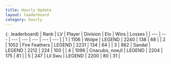 ```yaml
---
title: Hourly Update
layout: leaderboard
category: hourly
---
```


{: .leaderboard}
| Rank | LV | Player | Division | Elo | Wins | Losses |
| --- | --- | --- | --- | --- | --- | --- |
| <span data-change="0">1</span> | 1106 | <span title="ID: 204953">Wolpe</span> | LEGEND | <span data-change="0">2240</span> | <span data-change="0">138</span> | <span data-change="0">68</span> |
| <span data-change="0">2</span> | 1052 | <span title="ID: 357425">Fire Feathers</span> | LEGEND | <span data-change="0">2231</span> | <span data-change="0">134</span> | <span data-change="0">64</span> |
| <span data-change="1">3</span> | 862 | <span title="ID: 315148">Sandal</span> | LEGEND | <span data-change="0">2212</span> | <span data-change="0">224</span> | <span data-change="0">100</span> |
| <span data-change="-1">4</span> | 1096 | <span title="ID: 203132">Cnacubo, noeJI</span> | LEGEND | <span data-change="-19">2204</span> | <span data-change="1">175</span> | <span data-change="2">81</span> |
| <span data-change="0">5</span> | 247 | <span title="ID: 468342">Lil Swu</span> | LEGEND | <span data-change="0">2200</span> | <span data-change="0">80</span> | <span data-change="0">31</span> |